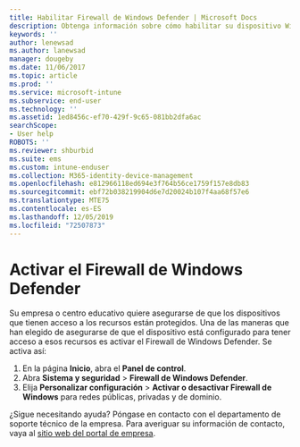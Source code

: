 ```yaml
---
title: Habilitar Firewall de Windows Defender | Microsoft Docs
description: Obtenga información sobre cómo habilitar su dispositivo Windows 10 para tener acceso a los recursos de la empresa activando el firewall.
keywords: ''
author: lenewsad
ms.author: lanewsad
manager: dougeby
ms.date: 11/06/2017
ms.topic: article
ms.prod: ''
ms.service: microsoft-intune
ms.subservice: end-user
ms.technology: ''
ms.assetid: 1ed8456c-ef70-429f-9c65-081bb2dfa6ac
searchScope:
- User help
ROBOTS: ''
ms.reviewer: shburbid
ms.suite: ems
ms.custom: intune-enduser
ms.collection: M365-identity-device-management
ms.openlocfilehash: e812966118ed694e3f764b56ce1759f157e8db83
ms.sourcegitcommit: ebf72b038219904d6e7d20024b107f4aa68f57e6
ms.translationtype: MTE75
ms.contentlocale: es-ES
ms.lasthandoff: 12/05/2019
ms.locfileid: "72507873"
---
```

# <a name="turn-on-your-windows-defender-firewall"></a>Activar el Firewall de Windows Defender

Su empresa o centro educativo quiere asegurarse de que los dispositivos que tienen acceso a los recursos están protegidos. Una de las maneras que han elegido de asegurarse de que el dispositivo está configurado para tener acceso a esos recursos es activar el Firewall de Windows Defender. Se activa así:

1. En la página **Inicio**, abra el **Panel de control**.
2. Abra **Sistema y seguridad** > **Firewall de Windows Defender**.
3. Elija **Personalizar configuración** > **Activar o desactivar Firewall de Windows** para redes públicas, privadas y de dominio.

¿Sigue necesitando ayuda? Póngase en contacto con el departamento de soporte técnico de la empresa. Para averiguar su información de contacto, vaya al [sitio web del portal de empresa](https://go.microsoft.com/fwlink/?linkid=2010980).
